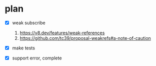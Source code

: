 # plan

* [x] weak subscribe
  1. https://v8.dev/features/weak-references
  2. https://github.com/tc39/proposal-weakrefs#a-note-of-caution

* [x] make tests

* [x] support error, complete
